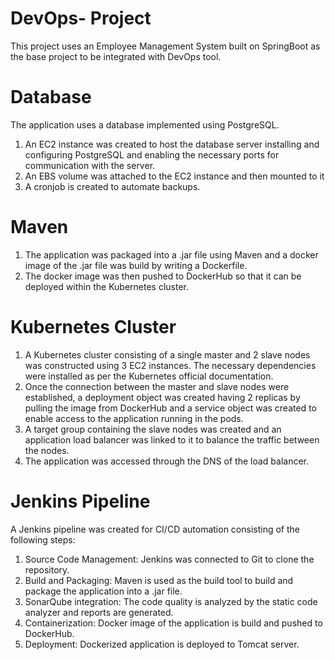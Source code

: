 # DevOps- Project
This project uses an Employee Management System built on SpringBoot as the base project to be integrated with DevOps tool. 

# Database 
The application uses a database implemented using PostgreSQL. 
1) An EC2 instance was created to host the database server installing and configuring PostgreSQL and enabling the necessary ports for communication with the server.
2) An EBS volume was attached to the EC2 instance and then mounted to it 
3) A cronjob is created to automate backups.

# Maven 
1) The application was packaged into a .jar file using Maven and a docker image of the .jar file was build by writing a Dockerfile.
2) The docker image was then pushed to DockerHub so that it can be deployed within the Kubernetes cluster. 

# Kubernetes Cluster 
1) A Kubernetes cluster consisting of a single master and 2 slave nodes was constructed using 3 EC2 instances. The necessary dependencies were installed as per the Kubernetes official documentation.
2) Once the connection between the master and slave nodes were established, a deployment object was created having 2 replicas by pulling the image from DockerHub and a service object was created to enable access to the application running in the pods.
3) A target group containing the slave nodes was created and an application load balancer was linked to it to balance the traffic between the nodes.
4) The application was accessed through the DNS of the load balancer.

# Jenkins Pipeline
A Jenkins pipeline was created for CI/CD automation consisting of the following steps:
1) Source Code Management: Jenkins was connected to Git to clone the repository.
2) Build and Packaging: Maven is used as the build tool to build and package the application into a .jar file.
3) SonarQube integration: The code quality is analyzed by the static code analyzer and reports are generated.
4) Containerization: Docker image of the application is build and pushed to DockerHub.
5) Deployment: Dockerized application is deployed to Tomcat server.

